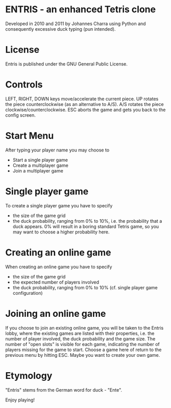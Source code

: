 ENTRIS - an enhanced Tetris clone 
=================================

Developed in 2010 and 2011 by Johannes Charra using 
Python and consequently excessive duck typing (pun intended).


License
=======

Entris is published under the GNU General Public License.


Controls
========

LEFT, RIGHT, DOWN keys move/accelerate the current piece.
UP rotates the piece counterclockwise (as an alternative to A/S).
A/S rotates the piece clockwise/counterclockwise.
ESC aborts the game and gets you back to the config screen.


Start Menu
==========

After typing your player name you may choose to

 - Start a single player game
 - Create a multiplayer game
 - Join a multiplayer game

Single player game
==================

To create a single player game you have to specify

 - the size of the game grid
 - the duck probability, ranging from 0% to 10%, i.e.
   the probability that a duck appears. 0% will result 
   in a boring standard Tetris game, so you may want to 
   choose a higher probability here. 

Creating an online game
=======================

When creating an online game you have to specify

 - the size of the game grid
 - the expected number of players involved
 - the duck probability, ranging from 0% to 10% (cf. single player
   game configuration)

Joining an online game
======================

If you choose to join an existing online game, you will 
be taken to the Entris lobby, where the existing games are
listed with their properties, i.e. the number of player involved,
the duck probability and the game size. The number of "open slots" 
is visible for each game, indicating the number of players missing
for the game to start. Choose a game here of return to the previous
menu by hitting ESC. Maybe you want to create your own game. 

 
Etymology
=========

"Entris" stems from the German word for duck - "Ente".

Enjoy playing!


